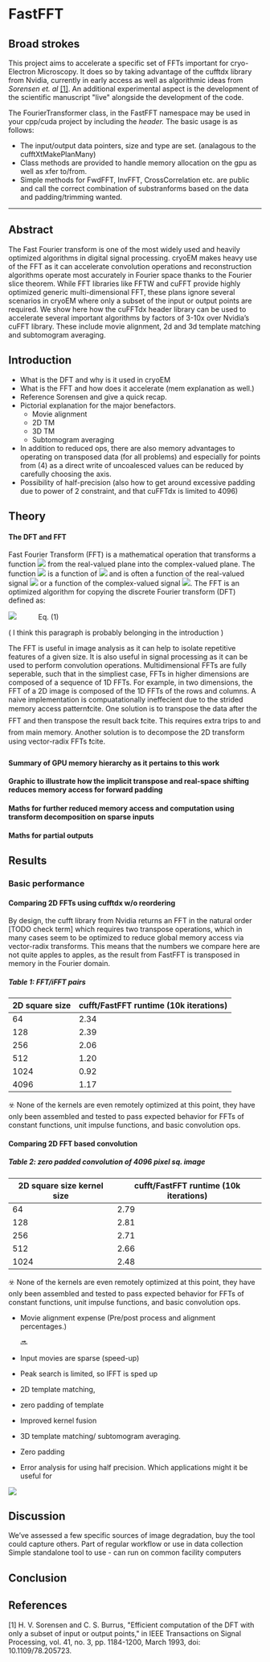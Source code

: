 # FastFFT


## Broad strokes

This project aims to accelerate a specific set of FFTs important for cryo-Electron Microscopy. It does so by taking advantage of the cufftdx library from Nvidia, currently in early access as well as algorithmic ideas from *Sorensen et. al* [[1]](#1). An additional experimental aspect is the development of the scientific manuscript "live" alongside the development of the code. 


The FourierTransformer class, in the FastFFT namespace may be used in your cpp/cuda project by including the *header.* The basic usage is as follows:

- The input/output data pointers, size and type are set. (analagous to the cufftXtMakePlanMany)
- Class methods are provided to handle memory allocation on the gpu as well as xfer to/from.
- Simple methods for FwdFFT, InvFFT, CrossCorrelation etc. are public and call the correct combination of substranforms based on the data and padding/trimming wanted.



---

## Abstract

The Fast Fourier transform is one of the most widely used and heavily optimized algorithms in digital signal processing. cryoEM makes heavy use of the FFT as it can accelerate convolution operations and reconstruction algorithms operate most accurately in Fourier space thanks to the Fourier slice theorem. While FFT libraries like FFTW and cuFFT provide highly optimized generic multi-dimensional FFT, these plans ignore several scenarios in cryoEM where only a subset of the input or output points are required. We show here how the cuFFTdx header library can be used to accelerate several important algorithms by factors of 3-10x over Nvidia’s cuFFT library. These include movie alignment, 2d and 3d template matching and subtomogram averaging.

## Introduction


- What is the DFT and why is it used in cryoEM
- What is the FFT and how does it accelerate (mem explanation as well.)
- Reference Sorensen and give  a quick recap.
- Pictorial explanation for the major benefactors.
  - Movie alignment
  - 2D TM
  - 3D TM
  - Subtomogram averaging
- In addition to reduced ops, there are also memory advantages to operating on transposed data (for all problems) and especially for points from (4) as a direct write of uncoalesced values can be reduced by carefully choosing the axis.
- Possibility of half-precision (also how to get around excessive padding due to power of 2 constraint, and that cuFFTdx is limited to 4096)


## Theory

#### The DFT and FFT

Fast Fourier Transform (FFT) is a mathematical operation that transforms a function <img src="https://render.githubusercontent.com/render/math?math=X(n)"> from the real-valued plane into the complex-valued plane. The function <img src="https://render.githubusercontent.com/render/math?math=f(x)"> is a function of <img src="https://render.githubusercontent.com/render/math?math=x"> and is often a function of the real-valued signal <img src="https://render.githubusercontent.com/render/math?math=x"> or a function of the complex-valued signal <img src="https://render.githubusercontent.com/render/math?math=x + i\cdot y">. The FFT is an optimized algorithm for copying the discrete Fourier transform (DFT) defined as: 

<img src="https://render.githubusercontent.com/render/math?math=X(k) = \sum_{n=0}^{N-1} x(n) \exp\left( -2\pi i k n \right)">  &nbsp; &nbsp; &nbsp; &nbsp; &nbsp; Eq. (1)

( I think this paragraph is probably belonging in the introduction )

The FFT is useful in image analysis as it can help to isolate repetitive features of a given size. It is also useful in signal processing as it can be used to perform convolution operations. Multidimensional FFTs are fully seperable, such that in the simpliest case, FFTs in higher dimensions are composed of a sequence of 1D FFTs. For example, in two dimensions, the FFT of a 2D image is composed of the 1D FFTs of the rows and columns. A naive implementation is compuatationally ineffecient due to the strided memory access pattern:exclamation:cite. One solution is to transpose the data after the FFT and then transpose the result back :exclamation:cite. This requires extra trips to and from main memory. Another solution is to decompose the 2D transform using vector-radix FFTs :exclamation:cite.

#### Summary of GPU memory hierarchy as it pertains to this work

#### Graphic to illustrate how the implicit transpose and real-space shifting reduces memory access for forward padding

#### Maths for further reduced memory access and computation using transform decomposition on sparse inputs

#### Maths for partial outputs

#### 



## Results

### Basic performance

#### Comparing 2D FFTs using cufftdx w/o reordering

By design, the cufft library from Nvidia returns an FFT in the natural order [TODO check term] which requires two transpose operations, which in many cases seem to be optimized to reduce global memory access via vector-radix transforms. This means that the numbers we compare here are not quite apples to apples, as the result from FastFFT is transposed in memory in the Fourier domain.

##### Table 1: FFT/iFFT pairs

| 2D square size | cufft/FastFFT runtime (10k iterations) |
| --- | ---- |
| 64 | 2.34 |
| 128 | 2.39 |
| 256 | 2.06 |
| 512 | 1.20 |
| 1024 | 0.92 |
| 4096 | 1.17 | 

:biohazard: None of the kernels are even remotely optimized at this point, they have only been assembled and tested to pass expected behavior for FFTs of constant functions, unit impulse functions, and basic convolution ops.

#### Comparing 2D FFT based convolution 

##### Table 2: zero padded convolution of 4096 pixel sq. image

| 2D square size kernel size | cufft/FastFFT runtime (10k iterations) |
| --- | ---- |
| 64 | 2.79 |
| 128 | 2.81 |
| 256 | 2.71 |
| 512 | 2.66 |
| 1024 | 2.48 |

:biohazard: None of the kernels are even remotely optimized at this point, they have only been assembled and tested to pass expected behavior for FFTs of constant functions, unit impulse functions, and basic convolution ops.

- Movie alignment expense (Pre/post process and alignment percentages.)

  :soon: 
- Input movies are sparse (speed-up)
- Peak search is limited, so IFFT is sped up
- 2D template matching, 
- zero padding of template
- Improved kernel fusion
- 3D template matching/ subtomogram averaging.
- Zero padding
- Error analysis for using half precision. Which applications might it be useful for


<img src="https://render.githubusercontent.com/render/math?math=\sum_{n=0}^{N-1} e^{i \pi} = -1">

## Discussion

We’ve assessed a few specific sources of image degradation, buy the tool could capture others.
Part of regular workflow or use in data collection
Simple standalone tool to use - can run on common facility computers

## Conclusion

## References

<a id="1">[1]</a> 
H. V. Sorensen and C. S. Burrus, "Efficient computation of the DFT with only a subset of input or output points," in IEEE Transactions on Signal Processing, vol. 41, no. 3, pp. 1184-1200, March 1993, doi: 10.1109/78.205723.


